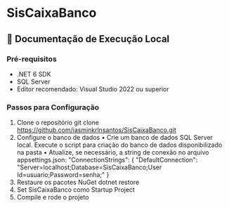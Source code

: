 # SisCaixaBanco

## 📌 Documentação de Execução Local

### Pré-requisitos
- .NET 6 SDK  
- SQL Server  
- Editor recomendado: Visual Studio 2022 ou superior  

### Passos para Configuração
1.	Clone o repositório
    git clone https://github.com/iasminkrlnsantos/SisCaixaBanco.git
2.	Configure o banco de dados
•	Crie um banco de dados SQL Server local.
   Execute o script para criação do banco de dados disponibilizado na pasta
•	Atualize, se necessário, a string de conexão no arquivo appsettings.json:
     "ConnectionStrings": {
       "DefaultConnection": "Server=localhost;Database=SisCaixaBanco;User Id=usuario;Password=senha;"
     }
4.	Restaure os pacotes NuGet 
   dotnet restore
5. Set SisCaixaBanco como Startup Project
6. Compile e rode o projeto 
